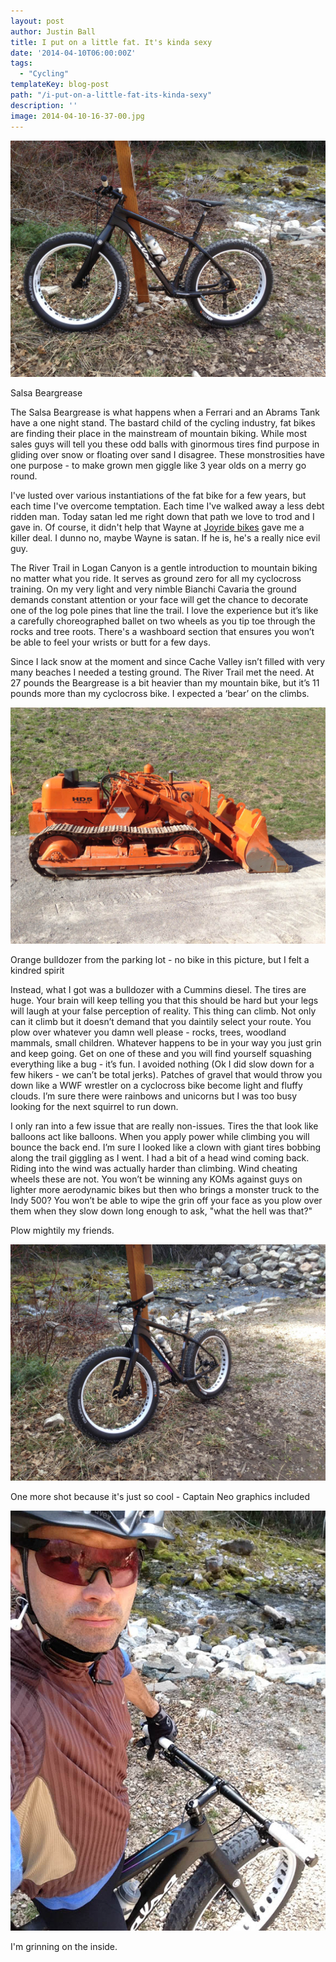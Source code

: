 ```yaml
---
layout: post
author: Justin Ball
title: I put on a little fat. It's kinda sexy
date: '2014-04-10T06:00:00Z'
tags:
  - "Cycling"
templateKey: blog-post
path: "/i-put-on-a-little-fat-its-kinda-sexy"
description: ''
image: 2014-04-10-16-37-00.jpg
---
```


<img class="scale-image" src="2014-04-10-16-37-00.jpg" alt="Salsa Beargrease" />
<p class="caption">Salsa Beargrease</p>
The Salsa Beargrease is what happens when a Ferrari and an Abrams Tank have a one night stand. The bastard child of the cycling industry, fat bikes are finding their place in the mainstream of mountain biking. While most sales guys will tell you these odd balls with ginormous tires find purpose in gliding over snow or floating over sand I disagree. These monstrosities have one purpose - to make grown men giggle like 3 year olds on a merry go round.

I've lusted over various instantiations of the fat bike for a few years, but each time I've overcome temptation. Each time I've walked away a less debt ridden man. Today satan led me right down that path we love to trod and I gave in. Of course, it didn't help that Wayne at <a href="http://www.joyridebikes.com/">Joyride bikes</a> gave me a killer deal. I dunno no, maybe Wayne is satan. If he is, he's a really nice evil guy.

The River Trail in Logan Canyon is a gentle introduction to mountain biking no matter what you ride. It serves as ground zero for all my cyclocross training. On my very light and very nimble Bianchi Cavaria the ground demands constant attention or your face will get the chance to decorate one of the log pole pines that line the trail. I love the experience but it’s like a carefully choreographed ballet on two wheels as you tip toe through the rocks and tree roots. There's a washboard section that ensures you won’t be able to feel your wrists or butt for a few days.

Since I lack snow at the moment and since Cache Valley isn’t filled with very many beaches I needed a testing ground. The River Trail met the need. At 27 pounds the Beargrease is a bit heavier than my mountain bike, but it’s 11 pounds more than my cyclocross bike. I expected a ‘bear’ on the climbs.

<img class="scale-image" src="2014-04-10-17-06-35.jpg" alt="Orange bulldozer" />
<p class="caption">Orange bulldozer from the parking lot - no bike in this picture, but I felt a kindred spirit</p>
Instead, what I got was a bulldozer with a Cummins diesel. The tires are huge. Your brain will keep telling you that this should be hard but your legs will laugh at your false perception of reality. This thing can climb. Not only can it climb but it doesn’t demand that you daintily select your route. You plow over whatever you damn well please - rocks, trees, woodland mammals, small children. Whatever happens to be in your way you just grin and keep going. Get on one of these and you will find yourself squashing everything like a bug - it’s fun. I avoided nothing (Ok I did slow down for a few hikers - we can’t be total jerks). Patches of gravel that would throw you down like a WWF wrestler on a cyclocross bike become light and fluffy clouds. I’m sure there were rainbows and unicorns but I was too busy looking for the next squirrel to run down.

I only ran into a few issue that are really non-issues. Tires the that look like balloons act like balloons. When you apply power while climbing you will bounce the back end. I’m sure I looked like a clown with giant tires bobbing along the trail giggling as I went. I had a bit of a head wind coming back. Riding into the wind was actually harder than climbing. Wind cheating wheels these are not. You won’t be winning any KOMs against guys on lighter more aerodynamic bikes but then who brings a monster truck to the Indy 500? You won’t be able to wipe the grin off your face as you plow over them when they slow down long enough to ask, "what the hell was that?"

Plow mightily my friends.

<img class="scale-image" src="2014-04-10-16-36-52.jpg" alt="Salsa Beargrease" />
<p class="caption">One more shot because it's just so cool - Captain Neo graphics included</p>

<img class="scale-image" src="2014-04-10-16-37-50.jpg" alt="Me riding Salsa Beargrease" />
<p class="caption">I'm grinning on the inside.</p>
